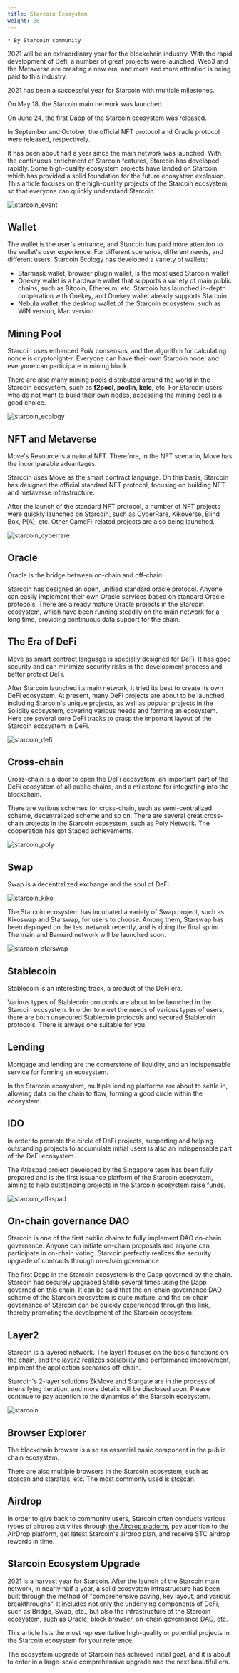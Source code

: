 ```yaml
---
title: Starcoin Ecosystem
weight: 28
---
```


~~~
* By Starcoin community 
~~~



2021 will be an extraordinary year for the blockchain industry. With the rapid development of Defi, a number of great projects were launched, Web3 and the Metaverse are creating a new era, and more and more attention is being paid to this industry.

2021 has been a successful year for Starcoin with multiple milestones. 

On May 18, the Starcoin main network was launched. 

On June 24, the first Dapp of the Starcoin ecosystem was released. 

In September and October, the official NFT protocol and Oracle protocol were released, respectively.

It has been about half a year since the main network was launched. With the continuous enrichment of Starcoin features, Starcoin has developed rapidly. Some high-quality ecosystem projects have landed on Starcoin, which has provided a solid foundation for the future ecosystem explosion. This article focuses on the high-quality projects of the Starcoin ecosystem, so that everyone can quickly understand Starcoin. 

![starcoin_event](https://tva1.sinaimg.cn/large/008i3skNly1gy1ebipdwhj31i20qajuv.jpg)



## Wallet

The wallet is the user's entrance, and Starcoin has paid more attention to the wallet's user experience. For different scenarios, different needs, and different users, Starcoin Ecology has developed a variety of wallets:

-  Starmask wallet, browser plugin wallet, is the most used Starcoin wallet
-  Onekey wallet is a hardware wallet that supports a variety of main public chains, such as Bitcoin, Ethereum, etc. Starcoin has launched in-depth cooperation with Onekey, and Onekey wallet already supports Starcoin
-  Nebula wallet, the desktop wallet of the Starcoin ecosystem, such as WIN version, Mac version



## Mining Pool

Starcoin uses enhanced PoW consensus, and the algorithm for calculating nonce is cryptonight-r. Everyone can have their own Starcoin node, and everyone can participate in mining block. 

There are also many mining pools distributed around the world in the Starcoin ecosystem, such as **f2pool, poolin, kele,** etc. For Starcoin users who do not want to build their own nodes, accessing the mining pool is a good choice.

![starcoin_ecology](https://tva1.sinaimg.cn/large/008i3skNly1gy1ebyvfpzj30sw0f8dha.jpg)



## NFT and Metaverse

Move's Resource is a natural NFT. Therefore, in the NFT scenario, Move has the incomparable advantages.

Starcoin uses Move as the smart contract language. On this basis, Starcoin has designed the official standard NFT protocol, focusing on building NFT and metaverse infrastructure. 

After the launch of the standard NFT protocol, a number of NFT projects were quickly launched on Starcoin, such as CyberRare, KikoVerse, Blind Box, P(A), etc. Other GameFi-related projects are also being launched. 

![starcoin_cyberrare](https://tva1.sinaimg.cn/large/008i3skNly1gxr1rpivbrj30qe0hu3zm.jpg)



## Oracle

Oracle is the bridge between on-chain and off-chain.

Starcoin has designed an open, unified standard oracle protocol. Anyone can easily implement their own Oracle services based on standard Oracle protocols. There are already mature Oracle projects in the Starcoin ecosystem, which have been running steadily on the main network for a long time, providing continuous data support for the chain.



## The Era of DeFi

Move as smart contract language  is specially designed for DeFi. It has good security and can minimize security risks in the development process and better protect DeFi.

After Starcoin launched its main network, it tried its best to create its own DeFi ecosystem. At present, many DeFi projects are about to be launched, including Starcoin's unique projects, as well as popular projects in the Solidity ecosystem, covering various needs and forming an ecosystem. Here are several core DeFi tracks to grasp the important layout of the Starcoin ecosystem in DeFi.

![starcoin_defi](https://tva1.sinaimg.cn/large/008i3skNly1gxr3g5vyrqj30u80det9l.jpg)



## Cross-chain

Cross-chain is a door to open the DeFi ecosystem, an important part of the DeFi ecosystem of all public chains, and a milestone for integrating into the blockchain.

There are various schemes for cross-chain, such as semi-centralized scheme, decentralized scheme and so on. There are several great cross-chain projects in the Starcoin ecosystem, such as Poly Network. The cooperation has got Staged achievements.

![starcoin_poly](https://tva1.sinaimg.cn/large/008i3skNly1gxr6x20zmaj30tk08274k.jpg)



## Swap

Swap is a decentralized exchange and the soul of DeFi.

![starcoin_kiko](https://tva1.sinaimg.cn/large/008i3skNly1gxr8am4mglj309o040t8k.jpg)

The Starcoin ecosystem has incubated a variety of Swap project, such as Kikoswap and Starswap, for users to choose. Among them, Starswap has been deployed on the test network recently, and is doing the final sprint. The main and Barnard  network will be launched soon.

![starcoin_starswap](https://tva1.sinaimg.cn/large/008i3skNly1gxr2vuiqhqj30rs0fj0v6.jpg)



## Stablecoin

Stablecoin is an interesting track, a product of the DeFi era.

Various types of Stablecoin protocols are about to be launched in the Starcoin ecosystem. In order to meet the needs of various types of users, there are both unsecured Stablecoin protocols and secured Stablecoin protocols. There is always one suitable for you.



## Lending

Mortgage and lending are the cornerstone of liquidity, and an indispensable service for forming an ecosystem.

In the Starcoin ecosystem, multiple lending platforms are about to settle in, allowing data on the chain to flow, forming a good circle within the ecosystem.



## IDO

In order to promote the circle of DeFi projects, supporting and helping outstanding projects to accumulate initial users is also an indispensable part of the DeFi ecosystem.

The Atlaspad project developed by the Singapore team has been fully prepared and is the first issuance platform of the Starcoin ecosystem, aiming to help outstanding projects in the Starcoin ecosystem raise funds.

![starcoin_atlaspad](https://tva1.sinaimg.cn/large/008i3skNly1gxr7t1r11cj30ze09wt9l.jpg)



## On-chain governance DAO

Starcoin is one of the first public chains to fully implement DAO on-chain governance. Anyone can initiate on-chain proposals and anyone can participate in on-chain voting. Starcoin perfectly realizes the security upgrade of contracts through on-chain governance

The first Dapp in the Starcoin ecosystem is the Dapp governed by the chain. Starcoin has securely upgraded Stdlib several times using the Dapp governed on this chain. It can be said that the on-chain governance DAO scheme of the Starcoin ecosystem is quite mature, and the on-chain governance of Starcoin can be quickly experienced through this link, thereby promoting the development of the Starcoin ecosystem.



## Layer2

Starcoin is a layered network. The layer1 focuses on the basic functions on the chain, and the layer2 realizes scalability and performance improvement, implment the application scenarios off-chain.

Starcoin's 2-layer solutions ZkMove and Stargate are in the process of intensifying iteration, and more details will be disclosed soon. Please continue to pay attention to the dynamics of the Starcoin ecosystem.

![starcoin](https://tva1.sinaimg.cn/large/008i3skNly1gxr7gt6gcoj30km092jru.jpg)



## Browser Explorer 

The blockchain browser is also an essential basic component in the public chain ecosystem. 

There are also multiple browsers in the Starcoin ecosystem, such as stcscan and staratlas, etc. The most commonly used is [stcscan](https://stcscan.io/). 



## Airdrop

 In order to give back to community users, Starcoin often conducts various types of airdrop activities through [the Airdrop platform](https://airdrop.starcoin.org/), pay attention to the AirDrop platform, get latest Starcoin's airdrop plan, and receive STC airdrop rewards in time. 



## Starcoin Ecosystem Upgrade

2021 is a harvest year for Starcoin. After the launch of the Starcoin main network, in nearly half a year, a solid ecosystem infrastructure has been built through the method of "comprehensive paving, key layout, and various breakthroughs". It includes not only the underlying components of DeFi, such as Bridge, Swap, etc., but also the infrastructure of the Starcoin ecosystem, such as Oracle, block browser, on-chain governance DAO, etc. 

This article lists the most representative high-quality or potential projects in the Starcoin ecosystem for your reference. 

The ecosystem upgrade of Starcoin has achieved initial goal, and it is about to enter in a large-scale comprehensive upgrade and the next beautiful era. 
